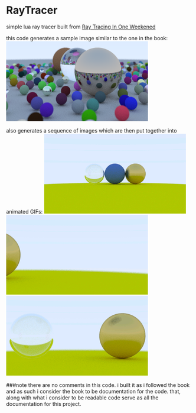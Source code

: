# RayTracer
simple lua ray tracer built from [Ray Tracing In One Weekened](https://raytracing.github.io/)

this code generates a sample image similar to the one in the book:
  ![screenshot1](/pics/sample.png)
  
  
  
also generates a sequence of images which are then put together into animated GIFs:
    ![screenshot1](/pics/flyin.gif)
    ![screenshot1](/pics/pan.gif)
    ![screenshot1](/pics/drop.gif)
    
    
    
###note
  there are no comments in this code. i built it as i followed the book and as such i consider the book to be documentation for the code. that, along with what i consider to be readable code serve as all the documentation for this project. 


